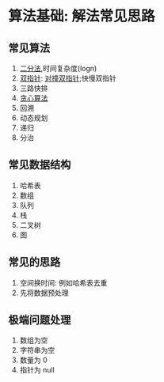 # 算法基础: 解法常见思路
## 常见算法
1. [二分法](https://www.tomz.club/blog/md/Pragram/algorithm/2021-01/210106.md),时间复杂度(logn)
2. [双指针](https://www.tomz.club/blog/md/Pragram/algorithm/2021-01/190410.md): [对撞双指针](https://www.tomz.club/blog/md/Pragram/algorithm/2021-01/210108.md);快慢双指针
3. 三路快排
4. [贪心算法](https://www.tomz.club/blog/md/Pragram/algorithm/2021-01/210104.md)
5. 回溯
6. 动态规划
7. 递归
8. 分治

## 常见数据结构
1. 哈希表
2. 数组
3. 队列
4. 栈
5. 二叉树
6. 图

## 常见的思路
1. 空间换时间: 例如哈希表去重
2. 先将数据预处理

## 极端问题处理
1. 数组为空
2. 字符串为空
3. 数量为 0
4. 指针为 null
